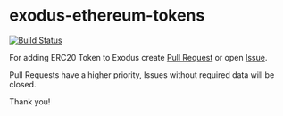 # exodus-ethereum-tokens

[![Build Status](https://img.shields.io/travis/ExodusMovement/exodus-ethereum-tokens.svg?branch=master&style=flat-square)](https://travis-ci.org/ExodusMovement/exodus-ethereum-tokens)

For adding ERC20 Token to Exodus create [Pull Request](https://github.com/ExodusMovement/exodus-ethereum-tokens/compare) or open [Issue](https://github.com/ExodusMovement/exodus-ethereum-tokens/issues/new).

Pull Requests have a higher priority, Issues without required data will be closed.

Thank you!
